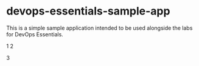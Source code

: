 # devops-essentials-sample-app

This is a simple sample application intended to be used alongside the labs for DevOps Essentials.

1
2

3
